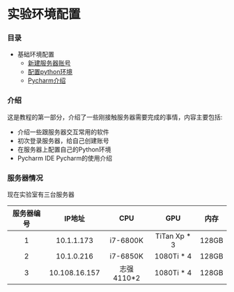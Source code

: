# 实验环境配置

### 目录

* 基础环境配置
  * [新建服务器账号](page1-1.md)
  * [配置python环境](page1-2.md)
  * [Pycharm介绍](page1-3.md)

### 介绍

这是教程的第一部分，介绍了一些刚接触服务器需要完成的事情，内容主要包括:

- 介绍一些跟服务器交互常用的软件
- 初次登录服务器，给自己创建账号
- 在服务器上配置自己的Python环境
- Pycharm IDE Pycharm的使用介绍

### 服务器情况
现在实验室有三台服务器  

| 服务器编号 | IP地址 | CPU | GPU | 内存 |
| :-----:| :------: | :------: |:------: |:------: |
| 1 | 10.1.1.173 | i7-6800K |TiTan Xp \* 3|128GB|
| 2 | 10.1.0.216 | i7-6850K |1080Ti \* 4  |128GB|
| 3 | 10.108.16.157 | 志强4110\*2 |1080Ti \* 4  |128GB|
